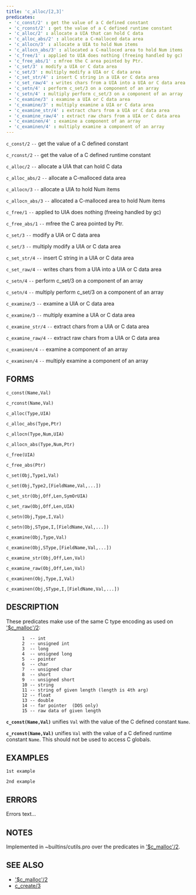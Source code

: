 ```yaml
---
title: 'c_alloc/[2,3]'
predicates:
 - 'c_const/2' : get the value of a C defined constant
 - 'c_rconst/2' : get the value of a C defined runtime constant
 - 'c_alloc/2' : allocate a UIA that can hold C data
 - 'c_alloc_abs/2' : allocate a C-malloced data area
 - 'c_allocn/3' : allocate a UIA to hold Num items
 - 'c_allocn_abs/3' : allocated a C-malloced area to hold Num items
 - 'c_free/1' : applied to UIA does nothing (freeing handled by gc)
 - 'c_free_abs/1' : mfree the C area pointed by Ptr.
 - 'c_set/3' : modify a UIA or C data area
 - 'c_set/3' : multiply modify a UIA or C data area
 - 'c_set_str/4' : insert C string in a UIA or C data area
 - 'c_set_raw/4' : writes chars from a UIA into a UIA or C data area
 - 'c_setn/4' : perform c_set/3 on a component of an array
 - 'c_setn/4' : multiply perform c_set/3 on a component of an array
 - 'c_examine/3' : examine a UIA or C data area
 - 'c_examine/3' : multiply examine a UIA or C data area
 - 'c_examine_str/4' : extract chars from a UIA or C data area
 - 'c_examine_raw/4' : extract raw chars from a UIA or C data area
 - 'c_examinen/4' : examine a component of an array
 - 'c_examinen/4' : multiply examine a component of an array
---
```

`c_const/2` `--` get the value of a C defined constant

`c_rconst/2` `--` get the value of a C defined runtime constant

`c_alloc/2` `--` allocate a UIA that can hold C data

`c_alloc_abs/2` `--` allocate a C-malloced data area

`c_allocn/3` `--` allocate a UIA to hold Num items

`c_allocn_abs/3` `--` allocated a C-malloced area to hold Num items

`c_free/1` `--` applied to UIA does nothing (freeing handled by gc)

`c_free_abs/1` `--` mfree the C area pointed by Ptr.

`c_set/3` `--` modify a UIA or C data area

`c_set/3` `--` multiply modify a UIA or C data area

`c_set_str/4` `--` insert C string in a UIA or C data area

`c_set_raw/4` `--` writes chars from a UIA into a UIA or C data area

`c_setn/4` `--` perform c_set/3 on a component of an array

`c_setn/4` `--` multiply perform c_set/3 on a component of an array

`c_examine/3` `--` examine a UIA or C data area

`c_examine/3` `--` multiply examine a UIA or C data area

`c_examine_str/4` `--` extract chars from a UIA or C data area

`c_examine_raw/4` `--` extract raw chars from a UIA or C data area

`c_examinen/4` `--` examine a component of an array

`c_examinen/4` `--` multiply examine a component of an array


## FORMS
```
c_const(Name,Val)

c_rconst(Name,Val)

c_alloc(Type,UIA)

c_alloc_abs(Type,Ptr)

c_allocn(Type,Num,UIA)

c_allocn_abs(Type,Num,Ptr)

c_free(UIA)

c_free_abs(Ptr)

c_set(Obj,Type1,Val)

c_set(Obj,Type2,[FieldName,Val,...])

c_set_str(Obj,Off,Len,SymOrUIA)

c_set_raw(Obj,Off,Len,UIA)

c_setn(Obj,Type,I,Val)

c_setn(Obj,SType,I,[FieldName,Val,...])

c_examine(Obj,Type,Val)

c_examine(Obj,SType,[FieldName,Val,...])

c_examine_str(Obj,Off,Len,Val)

c_examine_raw(Obj,Off,Len,Val)

c_examinen(Obj,Type,I,Val)

c_examinen(Obj,SType,I,[FieldName,Val,...])
```
## DESCRIPTION

These predicates make use of the same C type encoding as used on ['$c_malloc'/2](cmalloc2.html):
```
      1  -- int
      2  -- unsigned int
      3  -- long
      4  -- unsigned long
      5  -- pointer
      6  -- char
      7  -- unsigned char
      8  -- short
      9  -- unsigned short
      10 -- string
      11 -- string of given length (length is 4th arg)
      12 -- float
      13 -- double
      14 -- far pointer  (DOS only)
      15 -- raw data of given length
```
**`c_const(Name,Val)`** unifies `Val` with the value of the C defined constant `Name`.

**`c_rconst(Name,Val)`** unifies `Val` with the value of a C defined runtime constant `Name`. This should not be used to access C globals.


## EXAMPLES

```
1st example
```

```
2nd example
```

## ERRORS

Errors text...

## NOTES

Implemented in ~builtins/cutils.pro over the predicates in ['$c_malloc'/2](cmalloc2.html).

## SEE ALSO

- ['$c_malloc'/2](cmalloc2.html)
- [c_create/3](ccreate3.html)
